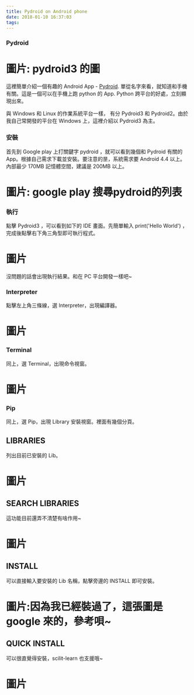 ```yaml
---
title: Pydroid on Android phone
date: 2018-01-10 16:37:03
tags:
---
```

### Pydroid
# 圖片: pydroid3 的圖
這裡簡單介紹一個有趣的 Android App - [Pydroid](https://play.google.com/store/apps/details?id=ru.iiec.pydroid3).
單從名字來看，就知道和手機有關。這是一個可以在手機上跑 python 的 App. Python 跨平台的好處，立刻顯現出來。

與 Windows 和 Linux 的作業系統平台一樣， 有分 Pydroid3 和 Pydroid2。由於我自己常開發的平台在 Windows 上，這裡介紹以 Pydroid3 為主。

### 安裝
首先到 Google play 上打關鍵字 pydroid ，就可以看到幾個和 Pydroid 有關的 App。根據自己需求下載並安裝。要注意的昰，系統需求要 Android 4.4 以上。內部最少 170MB 記憶體空間，建議是 200MB 以上。
# 圖片: google play 搜尋pydroid的列表

### 執行
點擊 Pydroid3 ，可以看到如下的 IDE 畫面。先簡單輸入 print('Hello World') ，完成後點擊右下角三角型即可執行程式。
# 圖片
沒問題的話會出現執行結果。和在 PC 平台開發一樣吧~

### Interpreter
點擊左上角三條線，選 Interpreter，出現編譯器。
# 圖片

### Terminal
同上，選 Terminal，出現命令視窗。
# 圖片

### Pip
同上，選 Pip，出現 Library 安裝視窗。裡面有幾個分頁。

## LIBRARIES
列出目前已安裝的 Lib。
# 圖片

## SEARCH LIBRARIES
這功能目前還弄不清楚有啥作用~
# 圖片

## INSTALL
可以直接輸入要安裝的 Lib 名稱，點擊旁邊的 INSTALL 即可安裝。
# 圖片:因為我已經裝過了，這張圖是 google 來的，參考唄~

## QUICK INSTALL
可以很直覺得安裝，scilit-learn 也支援哦~
# 圖片

